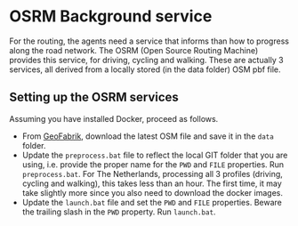 # OSRM Background service

For the routing, the agents need a service that informs than how to progress along the road network. The OSRM (Open
Source Routing Machine) provides this service, for driving, cycling and walking. These are actually 3 services, all
derived from a locally stored (in the data folder) OSM pbf file.

## Setting up the OSRM services

Assuming you have installed Docker, proceed as follows.

- From [GeoFabrik](https://www.geofabrik.de/), download the latest OSM file and save it in the `data` folder.
- Update the `preprocess.bat` file to reflect the local GIT folder that you are using, i.e. provide the proper name for
  the `PWD` and `FILE` properties. Run `preprocess.bat`. For The Netherlands, processing all 3 profiles (driving,
  cycling and walking), this takes less than an hour. The first time, it may take slightly more since you also need to
  download the docker images.
- Update the `launch.bat` file and set the `PWD` and `FILE` properties. Beware the trailing slash in the `PWD` property.
  Run `launch.bat`.
